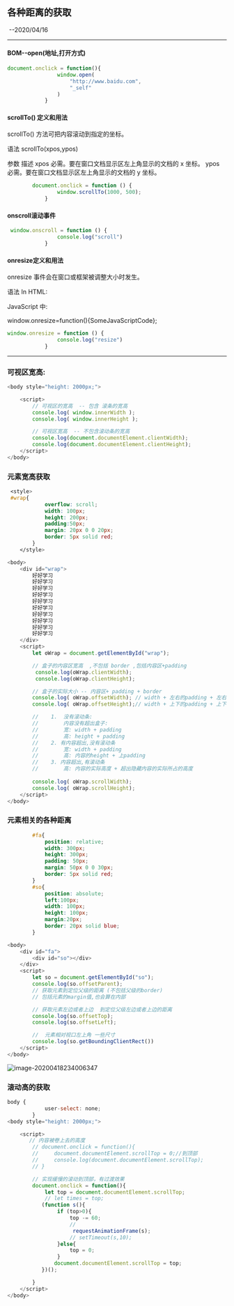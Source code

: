 ## 各种距离的获取

​						--2020/04/16

------



#### BOM--open(地址,打开方式)

```js
document.onclick = function(){
                window.open(
                    "http://www.baidu.com",
                    "_self"
                )
            }
```



#### scrollTo() 定义和用法

scrollTo() 方法可把内容滚动到指定的坐标。

语法
scrollTo(xpos,ypos)

参数	描述
xpos	必需。要在窗口文档显示区左上角显示的文档的 x 坐标。
ypos	必需。要在窗口文档显示区左上角显示的文档的 y 坐标。

```js
		document.onclick = function () {
                window.scrollTo(1000, 500);
            }
```

#### onscroll滚动事件

```js
 window.onscroll = function () {
                console.log("scroll")
            }
```

#### onresize定义和用法

onresize 事件会在窗口或框架被调整大小时发生。

语法
In HTML:

<element onresize="SomeJavaScriptCode">
JavaScript 中:

window.onresize=function(){SomeJavaScriptCode};

```js
window.onresize = function () {
                console.log("resize")
            }
```

------

### 可视区宽高:

```js
<body style="height: 2000px;">

    <script>
        // 可视区的宽高  -- 包含 滚条的宽高
        console.log( window.innerWidth );
        console.log( window.innerHeight );

        // 可视区宽高  -- 不包含滚动条的宽高
        console.log(document.documentElement.clientWidth);
        console.log(document.documentElement.clientHeight);
    </script>
</body>
```

### 元素宽高获取

```css
 <style>
 #wrap{
            overflow: scroll;
            width: 100px;
            height: 200px;
            padding:50px;
            margin: 20px 0 0 20px;
            border: 5px solid red;
        }
    </style>
```

```js
<body>
    <div id="wrap">
        好好学习
        好好学习
        好好学习
        好好学习
        好好学习
        好好学习
        好好学习
        好好学习
        好好学习
        好好学习
    </div>
    <script>
        let oWrap = document.getElementById("wrap");

        // 盒子的内容区宽高  ,不包括 border ,包括内容区+padding
         console.log(oWrap.clientWidth);
       	 console.log(oWrap.clientHeight);

        // 盒子的实际大小 -- 内容区+ padding + border
        console.log( oWrap.offsetWidth); // width + 左右的padding + 左右的boeder
        console.log( oWrap.offsetHeight);// width + 上下的padding + 上下的boeder

        //	  1.  没有滚动条:
        //        内容没有超出盒子:
        //        宽: width + padding
        //        高: height + padding
        //    2. 有内容超出,没有滚动条
        //        宽: width + padding
        //        高: 内容的height + 上padding
        //    3. 内容超出,有滚动条
        //        高: 内容的实际高度 + 超出隐藏内容的实际所占的高度
       
        console.log( oWrap.scrollWidth);
        console.log( oWrap.scrollHeight);
    </script>
</body>
```

### 元素相关的各种距离

```css
		#fa{
            position: relative;
            width: 300px;
            height: 300px;
            padding: 50px;
            margin: 50px 0 0 30px;
            border: 5px solid red;
        }
        #so{
            position: absolute;
            left:100px;
            width: 100px;
            height: 100px;
            margin:20px;
            border: 20px solid blue;
        }
```

```js
<body>
    <div id="fa">
        <div id="so"></div>
    </div>
    <script>
        let so = document.getElementById("so");
        console.log(so.offsetParent);
        // 获取元素到定位父级的距离 (不包括父级的border)
        // 包括元素的margin值,也会算在内部

        // 获取元素左边或者上边  到定位父级左边或者上边的距离
        console.log(so.offsetTop);
        console.log(so.offsetLeft);

        //  元素相对视口左上角 一些尺寸
        console.log(so.getBoundingClientRect())
    </script>
</body>
```

![image-20200418234006347](D:%5C%E6%BD%AD%E5%B7%9E%E8%AF%BE%E7%A8%8B%E8%B5%84%E6%96%99%5CTypora%E7%AC%94%E8%AE%B0%5Cjs%5Cimage-20200418234006347.png)

### 滚动高的获取

```js
body {
            user-select: none;
        }
<body style="height: 2000px;">

    <script>
       // 内容被卷上去的高度
        // document.onclick = function(){
        //     document.documentElement.scrollTop = 0;//到顶部
        //     console.log(document.documentElement.scrollTop);
        // }

        // 实现缓慢的滚动到顶部，有过渡效果
        document.onclick = function(){
            let top = document.documentElement.scrollTop;
            // let times = top;
           (function s(){
                if (top>0){
                    top -= 60;
                    //
                     requestAnimationFrame(s);
                    // setTimeout(s,10);
                }else{
                    top = 0;
                }
               document.documentElement.scrollTop = top;
           })();

        }
    </script>
</body>
```

